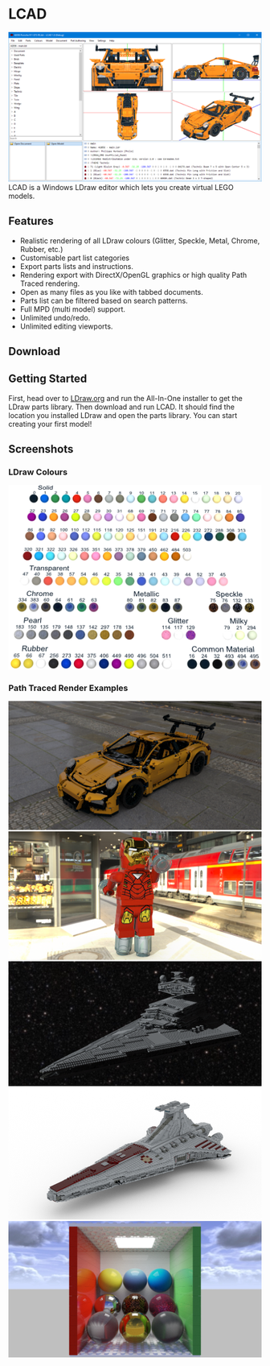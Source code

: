 # LCAD
![Main Window](main.png "Main Window")
LCAD is a Windows LDraw editor which lets you create virtual LEGO models.

## Features
- Realistic rendering of all LDraw colours (Glitter, Speckle, Metal, Chrome, Rubber, etc.)
- Customisable part list categories
- Export parts lists and instructions.
- Rendering export with DirectX/OpenGL graphics or high quality Path Traced rendering.
- Open as many files as you like with tabbed documents.
- Parts list can be filtered based on search patterns.
- Full MPD (multi model) support.
- Unlimited undo/redo.
- Unlimited editing viewports.

## Download

## Getting Started
First, head over to [LDraw.org](http://www.ldraw.org/) and run the All-In-One installer to get the LDraw parts library.
Then download and run LCAD. It should find the location you installed LDraw and open the parts library. You can start creating your first model!

## Screenshots
### LDraw Colours
![](colours.png)
### Path Traced Render Examples
![](42056.png)
![](ironman.png)
![](ISD.png)
![](venator.png)
![](cornell.png)

